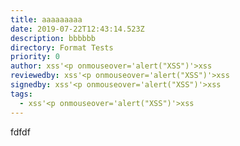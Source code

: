 ```yaml
---
title: aaaaaaaaa
date: 2019-07-22T12:43:14.523Z
description: bbbbbb
directory: Format Tests
priority: 0
author: xss'<p onmouseover='alert("XSS")'>xss
reviewedby: xss'<p onmouseover='alert("XSS")'>xss
signedby: xss'<p onmouseover='alert("XSS")'>xss
tags:
  - xss'<p onmouseover='alert("XSS")'>xss
---
```

fdfdf
